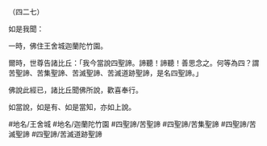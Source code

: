 （四二七）

如是我聞：

一時，佛住王舍城迦蘭陀竹園。

爾時，世尊告諸比丘：「我今當說四聖諦。諦聽！諦聽！善思念之。何等為四？謂苦聖諦、苦集聖諦、苦滅聖諦、苦滅道跡聖諦，是名四聖諦。」

佛說此經已，諸比丘聞佛所說，歡喜奉行。

如當說，如是有、如是當知，亦如上說。

#地名/王舍城
#地名/迦蘭陀竹園
#四聖諦/苦聖諦
#四聖諦/苦集聖諦
#四聖諦/苦滅聖諦
#四聖諦/苦滅道跡聖諦
